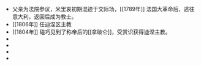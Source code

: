 - 父亲为法院参议，米里哀初期混迹于交际场，[[1789年]] 法国大革命后，逃往意大利，返回后成为教士。
- [[1806年]] 任迪涅区主教
- [[1804年]] 碰巧见到了称帝后的[[拿破仑]]，受赏识获得迪涅主教。
-
-
-
-